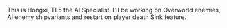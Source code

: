 This is Hongxi, TL5 the AI Specialist. I'll be working on Overworld enemies, AI enemy shipvariants and restart on player death Sink feature.


